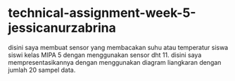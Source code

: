 # technical-assignment-week-5-jessicanurzabrina

disini saya membuat sensor yang membacakan suhu atau temperatur siswa siswi kelas MIPA 5 dengan menggunakan sensor dht 11. disini saya mempresentasikannya dengan menggunakan diagram liangkaran dengan jumlah 20 sampel data. 